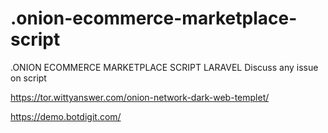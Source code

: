 # .onion-ecommerce-marketplace-script
.ONION ECOMMERCE MARKETPLACE SCRIPT LARAVEL
Discuss any issue on script

https://tor.wittyanswer.com/onion-network-dark-web-templet/

https://demo.botdigit.com/



